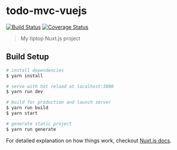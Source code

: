 # todo-mvc-vuejs

[![Build Status](https://travis-ci.org/almacbe/todomvc-vuejs.svg?branch=master)](https://travis-ci.org/almacbe/todomvc-vuejs)
[![Coverage Status](https://coveralls.io/repos/github/almacbe/todomvc-vuejs/badge.svg)](https://coveralls.io/github/almacbe/todomvc-vuejs)

> My tiptop Nuxt.js project

## Build Setup

``` bash
# install dependencies
$ yarn install

# serve with hot reload at localhost:3000
$ yarn run dev

# build for production and launch server
$ yarn run build
$ yarn start

# generate static project
$ yarn run generate
```

For detailed explanation on how things work, checkout [Nuxt.js docs](https://nuxtjs.org).
